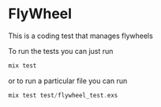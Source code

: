 # FlyWheel 

This is a coding test that manages flywheels

To run the tests you can just run

```elixir
mix test
```

or to run a particular file you can run

```elixir
mix test test/flywheel_test.exs
```
